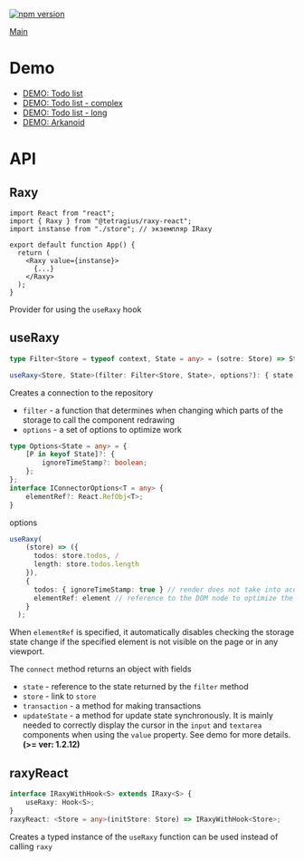 [![npm version](https://badge.fury.io/js/%40tetragius%2Fraxy-react.svg)](https://badge.fury.io/js/%40tetragius%2Fraxy-react)

[Main](https://github.com/Tetragius/raxy)

# Demo
  - [DEMO: Todo list](https://codesandbox.io/s/raxy-demo-3mur7)
  - [DEMO: Todo list - complex](https://codesandbox.io/s/raxy-demo-complex-5syo0)
  - [DEMO: Todo list - long](https://codesandbox.io/s/raxy-demo-longlist-cl837)
  - [DEMO: Arkanoid](https://codesandbox.io/s/raxy-demo-arkanoid-kwrfm)


# API

## Raxy

```tsx
import React from "react";
import { Raxy } from "@tetragius/raxy-react";
import instanse from "./store"; // экземпляр IRaxy

export default function App() {
  return (
    <Raxy value={instanse}>
      {...}
    </Raxy>
  );
}
```

Provider for using the `useRaxy` hook

## useRaxy

```typescript
type Filter<Store = typeof context, State = any> = (sotre: Store) => State;

useRaxy<Store, State>(filter: Filter<Store, State>, options?): { state: State, store: Store, transaction: Transaction<Store> }
```

Creates a connection to the repository

- `filter` - a function that determines when changing which parts of the storage to call the component redrawing
- `options` - a set of options to optimize work

```typescript
type Options<State = any> = {
    [P in keyof State]?: {
        ignoreTimeStamp?: boolean;
    };
};
interface IConnectorOptions<T = any> {
    elementRef?: React.RefObj<T>;
}
```

options

```typescript
useRaxy(
    (store) => ({
      todos: store.todos, /
      length: store.todos.length 
    }),
    {
      todos: { ignoreTimeStamp: true } // render does not take into account changes in the state of child elements
      elementRef: element // reference to the DOM node to optimize the updateCallback call
    }
  );
```

When `elementRef` is specified, it automatically disables checking the storage state change if the specified element is not visible on the page or in any viewport.

The `connect` method returns an object with fields

- `state` - reference to the state returned by the `filter` method
- `store` - link to `store`
- `transaction` - a method for making transactions
- `updateState` - a method for update state synchronously. It is mainly needed to correctly display the cursor in the `input` and `textarea` components when using the `value` property. See demo for more details. **(>= ver: 1.2.12)**

## raxyReact

```typescript
interface IRaxyWithHook<S> extends IRaxy<S> {
    useRaxy: Hook<S>;
}
raxyReact: <Store = any>(initStore: Store) => IRaxyWithHook<Store>;
```
Creates a typed instance of the `useRaxy` function can be used instead of calling `raxy`
